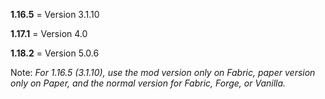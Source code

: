 **1.16.5** = Version 3.1.10

**1.17.1** = Version 4.0

**1.18.2** = Version 5.0.6

Note:
*For 1.16.5 (3.1.10), use the mod version only on Fabric, paper version only on Paper, and the normal version for Fabric, Forge, or Vanilla.*
